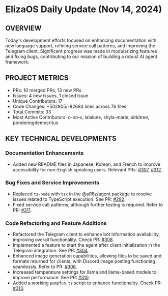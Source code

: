 # ElizaOS Daily Update (Nov 14, 2024)

## OVERVIEW 
Today's development efforts focused on enhancing documentation with new language support, refining service call patterns, and improving the Telegram client. Significant progress was made in modularizing features and fixing bugs, contributing to our mission of building a robust AI agent framework.

## PROJECT METRICS
- PRs: 10 merged PRs, 13 new PRs
- Issues: 4 new issues, 1 closed issue
- Unique Contributors: 17
- Code Changes: +502805/-82684 lines across 76 files
- Total Commits: 33
- Most Active Contributors: o-on-x, lalalune, shyla-marie, sirkitree, ponderingdemocritus

## KEY TECHNICAL DEVELOPMENTS

### Documentation Enhancements
- Added new README files in Japanese, Korean, and French to improve accessibility for non-English speaking users. Relevant PRs: [#307](https://github.com/elizaos/eliza/pull/307), [#312](https://github.com/elizaos/eliza/pull/312).

### Bug Fixes and Service Improvements
- Replaced `ts-node` with `tsx` in the @ai16z/agent package to resolve issues related to TypeScript execution. See PR: [#292](https://github.com/elizaos/eliza/pull/292).
- Fixed service call patterns, although further testing is required. Refer to PR: [#311](https://github.com/elizaos/eliza/pull/311).

### Code Refactoring and Feature Additions
- Refactored the Telegram client to enhance bot information availability, improving overall functionality. Check PR: [#308](https://github.com/elizaos/eliza/pull/308).
- Implemented a feature to start the agent after client initialization in the Telegram integration. See PR: [#304](https://github.com/elizaos/eliza/pull/304).
- Enhanced image generation capabilities, allowing files to be saved and formats returned for clients, with Discord image posting functioning seamlessly. Refer to PR: [#306](https://github.com/elizaos/eliza/pull/306).
- Increased temperature settings for llama and llama-based models to improve performance. See PR: [#310](https://github.com/elizaos/eliza/pull/310).
- Added a working `pumpfun.ts` script to enhance functionality. Check PR: [#313](https://github.com/elizaos/eliza/pull/313).
